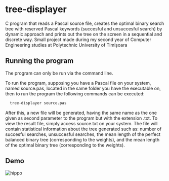 # tree-displayer
C program that reads a Pascal source file, creates the optimal binary search tree with reserved Pascal keywords (succesful and unsuccesful search) by dynamic approach and prints out the tree on the screen in a sequential and discrete way. Small project made during my second year of Computer Engineering studies at Polytechnic University of Timișoara

## Running the program

The program can only be run via the command line.

To run the program, supposing you have a Pascal file on your system, named source.pas, located in the same folder you have the executable on, then to run the program the following commands can be executed: 
```bash
  tree-displayer source.pas
```

After this, a new file will be generated, having the same name as the one given as second parameter to the program but with the extension .txt. 
To view the result file, simply access source.txt on your system. The file will contain statistical information about the tree generated such as: number of succesful searches, unsuccesful searches, the mean length of the perfect balanced binary tree (corresponding to the weights), and the mean length of the optimal binary tree (corresponding to the weights).

## Demo

![hippo](https://lh5.googleusercontent.com/muM68TJ9lEaPwUds5vsNW6w-UdD4MmeyOqS3MH2nOADxMtmXCXvoUnD13DhcNsG0ofjFF-HsCrUvfsE2ehgx=w1920-h932-rw)
